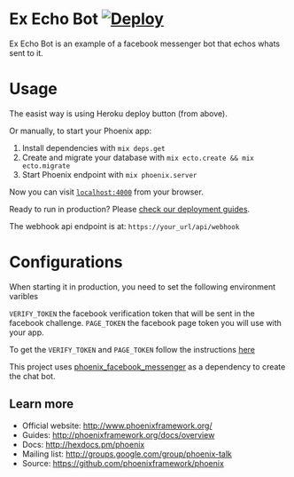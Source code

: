 # Ex Echo Bot [![Deploy](https://www.herokucdn.com/deploy/button.png)](https://heroku.com/deploy)
Ex Echo Bot is an example of a facebook messenger bot that echos whats sent to it.

# Usage
The easist way is using Heroku deploy button (from above).

Or manually, to start your Phoenix app:

  1. Install dependencies with `mix deps.get`
  2. Create and migrate your database with `mix ecto.create && mix ecto.migrate`
  3. Start Phoenix endpoint with `mix phoenix.server`

Now you can visit [`localhost:4000`](http://localhost:4000) from your browser.

Ready to run in production? Please [check our deployment guides](http://www.phoenixframework.org/docs/deployment).

The webhook api endpoint is at:
`https://your_url/api/webhook`

# Configurations
When starting it in production, you need to set the following environment varibles

`VERIFY_TOKEN` the facebook verification token that will be sent in the facebook challenge.
`PAGE_TOKEN` the facebook page token you will use with your app.

To get the `VERIFY_TOKEN` and `PAGE_TOKEN` follow the instructions [here ](https://developers.facebook.com/docs/messenger-platform/quickstart)

This project uses [phoenix_facebook_messenger](https://github.com/oarrabi/phoenix_facebook_messenger) as a dependency to create the chat bot.

## Learn more

  * Official website: http://www.phoenixframework.org/
  * Guides: http://phoenixframework.org/docs/overview
  * Docs: http://hexdocs.pm/phoenix
  * Mailing list: http://groups.google.com/group/phoenix-talk
  * Source: https://github.com/phoenixframework/phoenix
